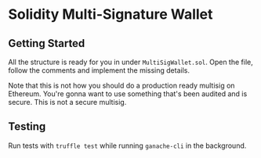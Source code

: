 # Solidity Multi-Signature Wallet

## Getting Started

All the structure is ready for you in under `MultiSigWallet.sol`. Open the file, follow the comments and implement the missing details. 

Note that this is not how you should do a production ready multisig on Ethereum. You're gonna want to use something that's been audited and is secure. This is not a secure multisig.

## Testing

Run tests with `truffle test` while running `ganache-cli` in the background.